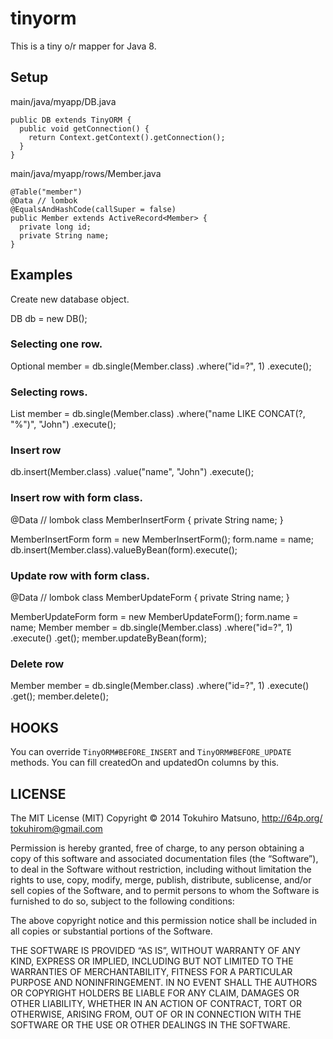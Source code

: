 tinyorm
=======

This is a tiny o/r mapper for Java 8.

## Setup

main/java/myapp/DB.java

    public DB extends TinyORM {
      public void getConnection() {
        return Context.getContext().getConnection();
      }
    }

main/java/myapp/rows/Member.java

    @Table("member")
    @Data // lombok
    @EqualsAndHashCode(callSuper = false)
    public Member extends ActiveRecord<Member> {
      private long id;
      private String name;
    }

## Examples

Create new database object.

  DB db = new DB();

### Selecting one row.

  Optional<Member> member = db.single(Member.class)
      .where("id=?", 1)
      .execute();

### Selecting rows.

  List<Member> member = db.single(Member.class)
    .where("name LIKE CONCAT(?, "%")", "John")
    .execute();

### Insert row

  db.insert(Member.class)
    .value("name", "John")
    .execute();

### Insert row with form class.

  @Data // lombok
  class MemberInsertForm {
    private String name;
  }

  MemberInsertForm form = new MemberInsertForm();
  form.name = name;
  db.insert(Member.class).valueByBean(form).execute();

### Update row with form class.

  @Data // lombok
  class MemberUpdateForm {
    private String name;
  }

  MemberUpdateForm form = new MemberUpdateForm();
  form.name = name;
  Member member = db.single(Member.class)
    .where("id=?", 1)
    .execute()
    .get();
  member.updateByBean(form);

### Delete row

  Member member = db.single(Member.class)
    .where("id=?", 1)
    .execute()
    .get();
  member.delete();

## HOOKS

You can override `TinyORM#BEFORE_INSERT` and `TinyORM#BEFORE_UPDATE` methods.
You can fill createdOn and updatedOn columns by this.

## LICENSE

  The MIT License (MIT)
  Copyright © 2014 Tokuhiro Matsuno, http://64p.org/ <tokuhirom@gmail.com>

  Permission is hereby granted, free of charge, to any person obtaining a copy
  of this software and associated documentation files (the “Software”), to deal
  in the Software without restriction, including without limitation the rights
  to use, copy, modify, merge, publish, distribute, sublicense, and/or sell
  copies of the Software, and to permit persons to whom the Software is
  furnished to do so, subject to the following conditions:

  The above copyright notice and this permission notice shall be included in
  all copies or substantial portions of the Software.

  THE SOFTWARE IS PROVIDED “AS IS”, WITHOUT WARRANTY OF ANY KIND, EXPRESS OR
  IMPLIED, INCLUDING BUT NOT LIMITED TO THE WARRANTIES OF MERCHANTABILITY,
  FITNESS FOR A PARTICULAR PURPOSE AND NONINFRINGEMENT. IN NO EVENT SHALL THE
  AUTHORS OR COPYRIGHT HOLDERS BE LIABLE FOR ANY CLAIM, DAMAGES OR OTHER
  LIABILITY, WHETHER IN AN ACTION OF CONTRACT, TORT OR OTHERWISE, ARISING FROM,
  OUT OF OR IN CONNECTION WITH THE SOFTWARE OR THE USE OR OTHER DEALINGS IN
  THE SOFTWARE.
